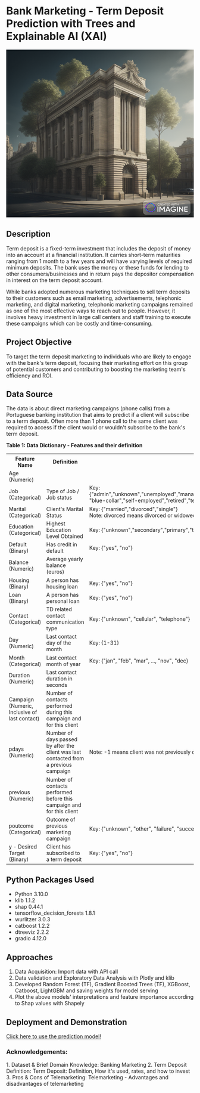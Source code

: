 <h1>Bank Marketing - Term Deposit Prediction with Trees and Explainable AI (XAI)</h1>
<img src="https://github.com/JiaHui-TANG/Bank-Marketing---Term-Deposit-Prediction-with-Trees-and-Explainable-AI/blob/610fa7baf80ac255874cfdb70804a51b913ba33e/bank-term-deposit-tree-xai.png" style="width:800px;height:450px;">

<h2>Description</h2>
<p>Term deposit is a fixed-term investment that includes the deposit of money into an account at a financial institution. It carries short-term maturities ranging from 1 month to a few years and will have varying levels of required minimum deposits. The bank uses the money or these funds for lending to other consumers/businesses and in return pays the depositor compensation in interest on the term deposit account.</p>
<p>While banks adopted numerous marketing techniques to sell term deposits to their customers such as email marketing, advertisements, telephonic marketing, and digital marketing, telephonic marketing campaigns remained as one of the most effective ways to reach out to people. However, it involves heavy investment in large call centers and staff training to execute these campaigns which can be costly and time-consuming.</p>

<h2>Project Objective</h2>
<p>To target the term deposit marketing to individuals who are likely to engage with the bank's term deposit, focusing their marketing effort on this group of potential customers and contributing to boosting the marketing team's efficiency and ROI.</p>

<h2>Data Source</h2>
<p>The data is about direct marketing campaigns (phone calls) from a Portuguese banking institution that aims to predict if a client will subscribe to a term deposit. Often more than 1 phone call to the same client was required to access if the client would or wouldn't subscribe to the bank's term deposit.</p>
<table>
    <strong>Table 1: Data Dictionary - Features and their definition</strong>
    <tr>
        <th>Feature Name</th>
        <th>Definition</th>
        <th>Key</th>
    </tr>
    <tr>
        <td>Age (Numeric)</td>
        <td></td>
        <td></td>
    </tr>
    <tr>
        <td>Job (Categorical)</td>
        <td>Type of Job / Job status</td>
        <td>Key: {"admin","unknown","unemployed","management","housemaid","entrepreneur","student", "blue-collar","self-employed","retired","technician","services"}</td>
    </tr>
    <tr>
        <td>Marital (Categorical)</td>
        <td>Client's Marital Status</td>
        <td>Key: {"married","divorced","single"}
        <br> Note: divorced means divorced or widowed
        </td>
    </tr>
    <tr>
        <td>Education (Categorical)</td>
        <td>Highest Education Level Obtained</td>
        <td>Key: {"unknown","secondary","primary","tertiary"}</td>
    </tr>
    <tr>
        <td>Default (Binary)</td>
        <td>Has credit in default</td>
        <td>Key: {"yes", "no"}</td>
    </tr>
    <tr>
        <td>Balance (Numeric)</td>
        <td>Average yearly balance (euros)</td>
        <td></td>
    </tr>
    <tr>
        <td>Housing (Binary)</td>
        <td>A person has housing loan</td>
        <td>Key: {"yes", "no"}</td>
    </tr>
    <tr>
        <td>Loan (Binary)</td>
        <td>A person has personal loan</td>
        <td>Key: {"yes", "no"}</td>
    </tr>
    <tr>
        <td>Contact (Categorical)</td>
        <td>TD related contact communication type</td>
        <td>Key: {"unknown", "cellular", "telephone"}</td>
    </tr>
    <tr>
        <td>Day (Numeric)</td>
        <td>Last contact day of the month</td>
        <td>Key: {1-31}</td>
    </tr>
    <tr>
        <td>Month (Categorical)</td>
        <td>Last contact month of year</td>
        <td>Key: {"jan", "feb", "mar", ..., "nov", "dec}</td>
    </tr>
    <tr>
        <td>Duration (Numeric)</td>
        <td>Last contact duration in seconds</td>
        <td></td>
    </tr>
    <tr>
        <td>Campaign (Numeric, Inclusive of last contact)</td>
        <td>Number of contacts performed during this campaign and for this client</td>
        <td></td>
    </tr>
    <tr>
        <td>pdays (Numeric)</td>
        <td>Number of days passed by after the client was last contacted from a previous campaign</td>
        <td>Note: -1 means client was not previously contacted</td>
    </tr>
    <tr>
        <td>previous (Numeric)</td>
        <td>Number of contacts performed before this campaign and for this client</td>
        <td></td>
    </tr>
    <tr>
        <td>poutcome (Categorical)</td>
        <td>Outcome of previous marketing campaign</td>
        <td>Key: {"unknown", "other", "failure", "success"}</td>
    </tr>
    <tr>
        <td>y - Desired Target (Binary)</td>
        <td>Client has subscribed to a term deposit</td>
        <td>Key: {"yes", "no"}</td>
    </tr>
</table>
      
<h2>Python Packages Used</h2>
<ul>
  <li>Python 3.10.0</li>
  <li>klib 1.1.2</li>
  <li>shap 0.44.1</li>
  <li>tensorflow_decision_forests 1.8.1</li>
  <li>wurlitzer 3.0.3</li>
  <li>catboost 1.2.2</li>
  <li>dtreeviz 2.2.2</li>
  <li>gradio 4.12.0</li>
</ul>

<h2>Approaches</h2>
<ol>
  <li>Data Acquisition: Import data with API call</li>
  <li>Data validation and Exploratory Data Analysis with Plotly and klib</li>
  <li>Developed Random Forest (TF), Gradient Boosted Trees (TF), XGBoost, Catboost, LightGBM and saving weights for model serving</li>
  <li>Plot the above models' interpretations and feature importance according to Shap values with Shapely</li>
</ol>
<h2>Deployment and Demonstration</h2>
<a href=https://huggingface.co/spaces/jia-hui-tang/bank-marketing-term-deposit-prediction?logs=container>Click here to use the prediction model!</a>

<h3>Acknowledgements:</h3>
1. Dataset & Brief Domain Knowledge: Banking Marketing
2. Term Deposit Definition: Term Deposit: Definition, How it's used, rates, and how to invest
3. Pros & Cons of Telemarketing: Telemarketing - Advantages and disadvantages of telemarketing
